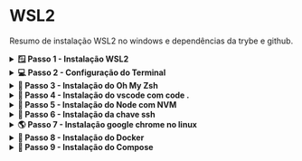 # WSL2

Resumo de instalação WSL2 no windows e dependências da trybe e github.

<details>
<summary><strong>🪟 Passo 1 - Instalação WSL2</strong></summary><br>

<strong>1º Abra o Windows PowerShell como ADM e execute o comando:</strong>

```wsl
wsl --install
```

- ⚠️ Após instalação Reinicie o computador.

- Quando reiniciar e abrir o terminal do wsl e pedir o "Distro" use o codigo abaixo:

```wsl
wsl.exe --install Ubuntu-20.04
```

- caso não funcione veja este passo a passo https://learn.microsoft.com/pt-br/windows/wsl/install-manual

</details>

<details>
<summary><strong>💻 Passo 2 - Configuração do Terminal</strong></summary><br>

<strong> - Abra o Microsoft Store e procure pelo aplicativo Windows terminal:</strong>

```terminal
Windows terminal
```

<details>
   <summary>Imagem do aplicativo - Windows terminal</summary><br>
   <img src="./images/windows-terminal.png" />
</details>

<strong>1º Após instalar, Abra o Windows terminal: digitando na barra de pesquisa do windows - "Terminal".</strong>

<br />
<strong>2º Va nas configurações e deixe igual a imagem abaixo</strong>

- Em inicialização

<img src="./images/windows-terminal-config.png" />

</details>

<details>
<summary><strong>💚 Passo 3 - Instalação do Oh My Zsh </strong></summary><br>

<strong>1º Abra o terminal do Ubuntu e instale o zsh:</strong>

```zsh
sudo apt-get install zsh
```

<br />
<strong>2º Feche o terminal e abra um novo terminal e instale o Oh My Zsh:</strong>

```my zsh
sh -c "$(wget -O- https://raw.githubusercontent.com/ohmyzsh/ohmyzsh/master/tools/install.sh)"
```
   
- caso o wget não esteja instalado:

```wget
install wget
```

</details>

<details>
<summary><strong>📇 Passo 4 - Instalação do vscode com code .</strong></summary><br>

<strong>1º Abra o Microsoft Store e procure por vscode:</strong>

- OBS: "A instalação tem que ser pela Microsoft Store"

<strong>2º Abra um novo terminal do Ubuntu e digite o comando abaixo para abrir o vscode da pasta atual:</strong>

```code
code .
```

- 🚀 Dica: Utilize a extensão no vscode chamada WSL

</details>

<details>
<summary><strong>📗 Passo 5 - Instalação do Node com NVM</strong></summary><br>

<strong>1º Abra o terminal do Ubuntu e digite o comando abaixo para instalar o NVM:</strong>

```nvm
wget -qO- https://raw.githubusercontent.com/nvm-sh/nvm/v0.39.2/install.sh | bash
```

<br />
<strong>2º Abra uma nova janela do terminal para utilizar os comandos do NVM e digite o comando abaixo para instalar a versão mais atual do node;</strong>

```node atual
nvm install lts/
```

<br />
<strong>3º Em seguida para instalar a versão do node para os projetos da trybe digite o comando abaixo:</strong>

```node v16
nvm install 16
```

</details>

<details>
<summary><strong>🔑 Passo 6 - Instalação da chave ssh </strong></summary><br>

<strong>1º Abra o terminal do Ubuntu e digite o comando abaixo para instalar uma nova chave publica:</strong>

- OBS: onde está escrito "your_email@example.com" é para digitar seu email do github.

```criando key
ssh-keygen -t ed25519 -C "your_email@example.com"
```

- ENTER;
- DIGITE UMA SENHA QUE VOCÊ LEMBRE;
- DIGITE A SENHA NOVAMENTE NOVAMENTE;

<br />
<strong>2º Agora vamos adicionar a chave criada para o github, no terminal digite o comando abaixo para copiar a chave pública SSH para sua área de transferência.</strong>

```chave pub
cat ~/.ssh/id_ed25519.pub
```

<br />
3º No canto superior direito de qualquer página do github, clique na foto do seu perfil e em Configurações.

<p alingn="left"><img src="./images/userbar-account-settings.png" width="150"/></p>

<br />
<strong>4º Na seção "Access" da barra lateral, clique nas SSH and GPG keys.</strong>

<br />
<strong>5º Clique em New SSH key.</strong>
<img src="./images/ssh-add-ssh-key-with-auth.png" />

<br />
<strong>6º Adicione um titulo para sua chave.</strong>

<br />
<strong>7º Cole sua chave no campo "Key".</strong>

<img src="./images/ssh-key-paste-with-type.png" />

<br />
<strong>8º Clique em Add SSH key.</strong>

<img src="./images/ssh-add-key.png" />

</details>

<details>
<summary><strong>🌎 Passo 7 - Instalação google chrome no linux</strong></summary><br>

<strong>1º Abra o terminal do Ubuntu e digite o comando abaixo para instalar o google chrome:</strong>

```baixar chrome
wget https://dl.google.com/linux/direct/google-chrome-stable_current_amd64.deb
```

<br />
<strong>2º Instale o pacote do Chrome baixado anteriormente.</strong>

```
sudo dpkg -i google-chrome-stable_current_amd64.deb
```

<br />
<strong>3º Corrija os erros de instalação do Chrome.</strong>

```
sudo apt-get install -f
```

<br />
<strong>4º Digite "google-chrome" e pressione a tecla ↵ Enter para abrir o Chrome.</strong>

</details>

<details>
<summary><strong>🛄 Passo 8 - Instalação do Docker</strong></summary><br>

<strong>1º Desinstale versões anteriores</strong>

```
sudo apt update && sudo apt upgrade
```

```
sudo apt-get remove docker containerd runc
```

<br />
<strong>2º Instalando as dependências iniciais</strong>

```
sudo apt-get install \
    apt-transport-https \
    ca-certificates \
    curl \
    gnupg \
    lsb-release
```

<br />
<strong>3º Adicionando a chave pública do repositório Docker em nossa máquina</strong>

```
curl -fsSL https://download.docker.com/linux/ubuntu/gpg | sudo gpg --dearmor -o /usr/share/keyrings/docker-archive-keyring.gpg
```

<br />
<strong>4º Adicionando o repositório remoto na lista do apt</strong>

```
echo \
  "deb [arch=amd64 signed-by=/usr/share/keyrings/docker-archive-keyring.gpg] https://download.docker.com/linux/ubuntu $(lsb_release -cs) stable" \
  | sudo tee /etc/apt/sources.list.d/docker.list > /dev/null
```

<br />
<strong>5º Instalando o Docker no Linux</strong>

```
sudo apt update && sudo apt upgrade
```

```
sudo apt-get install docker-ce docker-ce-cli containerd.io
```

<br />
<strong>6º Adicionando seu usuário ao grupo de usuários Docker</strong>

```
sudo groupadd docker
```

```
sudo usermod -aG docker $USER
```

- ⚠️ Execute o comando exatamente como ele está acima, considerando as letras maiúsculas e minúsculas.

```
newgrp docker
```

- ⚠️ Se após esse comando você tiver algum problema, reinicie sua máquina. Depois de reiniciar siga para os próximos passos

<br />
<strong>8º Inicie o Daemon do Docker</strong>

- Para consultar o status atual do daemon do Docker, execute o seguinte comando:

```
sudo service docker status
```

- Caso apareca Docker is not running

```
sudo service docker start
```

<br />
<strong>9º Valide a instalação</strong>

```
docker run hello-world
```

<img src="./images/docker-hello-world.gif">

<br />

- Para melhorar a visualização dos Layers use o comando abaixo

```
sudo apt install jq
```

</details>

<details>
<summary><strong>🍅 Passo 9 - Instalação do Compose</strong></summary><br>

<strong>1º Basta usar o seguinte comando para realizar a instalação:</strong>

```
sudo curl -L "https://github.com/docker/compose/releases/download/v2.5.0/docker-compose-$(uname -s)-$(uname -m)" -o /usr/local/bin/docker-compose
```

<br />

- Por padrão, binários baixados da Internet não possuem permissão de execução. Logo, basta usar o programa chmod para aplicar a permissão de execução (+x) ao binário que acabamos de baixar. Execute o seguinte comando no seu terminal:

```
sudo chmod +x /usr/local/bin/docker-compose
```

<br />

- Para validar a instalação basta executar o comando docker-compose --version. Se tudo ocorrer bem, você verá a seguinte saída em seu terminal:

```
docker-compose --version
```

</details>
